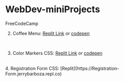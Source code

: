 # WebDev-miniProjects
FreeCodeCamp

 2. Coffee Menu: [Replit Link](https://Coffee-Menu.jerrybarboza.repl.co) or [codepen](https://codepen.io/artisticjerry/pen/qBYrzjE)
 <br>
 
 3. Color Markers CSS: [Replit Link](https://Coffee-Menu.jerrybarboza.repl.co) or [codepen](https://codepen.io/artisticjerry/pen/VwxpGmr)
 
 <br>
 4. Registration Form CSS: [Replit](https://Registration-Form.jerrybarboza.repl.co)
